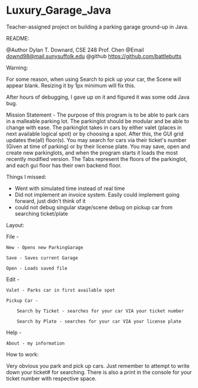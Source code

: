 # Luxury_Garage_Java
Teacher-assigned project on building a parking garage ground-up in Java.

README:


@Author Dylan T. Downard, CSE 248 Prof. Chen
@Email downd98@mail.sunysuffolk.edu
@github https://github.com/battlebutts



Warning:

For some reason, when using Search to pick up your car, the Scene will appear blank. Resizing it by 1px minimum will fix this.

After hours of debugging, I gave up on it and figured it was some odd Java bug.



Mission Statement - The purpose of this program is to be able to park cars in a malleable parking lot.
The parkinglot should be modular and be able to change with ease. The parkinglot takes in cars by either
valet (places in next available logical spot) or by choosing a spot. After this, the GUI grid updates the(all) floor(s).
You may search for cars via their ticket's number (Given at time of parking) or by their license plate. You may save, open and create
new parkinglots, and when the program starts it loads the most recently modified version. The Tabs represent the floors of
the parkinglot, and each gui floor has their own backend floor.


Things I missed:
- Went with simulated time instead of real time
- Did not implement an invoice system. Easily could implement going forward, just didn't think of it
- could not debug singular stage/scene debug on pickup car from searching ticket/plate


Layout:



File -

	New - Opens new ParkingGarage

	Save - Saves current Garage

	Open - Loads saved file

Edit -

	Valet - Parks car in first available spot

	Pickup Car -

		Search by Ticket - searches for your car VIA your ticket number

		Search by Plate - searches for your car VIA your license plate

Help -

	About - my information





How to work:

Very obvious you park and pick up cars. Just remember to attempt to write down your ticket# for searching. There is also a print in the console for your ticket number with respective space.
